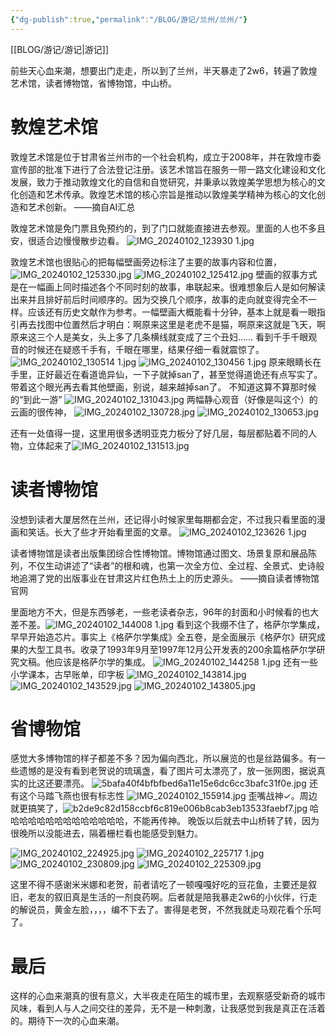 ```yaml
---
{"dg-publish":true,"permalink":"/BLOG/游记/兰州/兰州/"}
---
```


[[BLOG/游记/游记\|游记]]

前些天心血来潮，想要出门走走，所以到了兰州，半天暴走了2w6，转遍了敦煌艺术馆，读者博物馆，省博物馆，中山桥。
# 敦煌艺术馆

敦煌艺术馆是位于甘肃省兰州市的一个社会机构，成立于2008年，并在敦煌市委宣传部的批准下进行了合法登记注册。该艺术馆旨在服务一带一路文化建设和文化发展，致力于推动敦煌文化的自信和自觉研究，并秉承以敦煌美学思想为核心的文化创造和艺术传承。敦煌艺术馆的核心宗旨是推动以敦煌美学精神为核心的文化创造和艺术创新。
——摘自AI汇总

敦煌艺术馆是免门票且免预约的，到了门口就能直接进去参观。里面的人也不多且安，很适合边慢慢散步边看。
![IMG_20240102_123930 1.jpg](/img/user/BLOG/%E6%B8%B8%E8%AE%B0/%E5%85%B0%E5%B7%9E/IMG_20240102_123930%201.jpg)

敦煌艺术馆也很贴心的把每幅壁画旁边标注了主要的故事内容和位置，![IMG_20240102_125330.jpg](/img/user/BLOG/%E6%B8%B8%E8%AE%B0/%E5%85%B0%E5%B7%9E/IMG_20240102_125330.jpg)
![IMG_20240102_125412.jpg](/img/user/BLOG/%E6%B8%B8%E8%AE%B0/%E5%85%B0%E5%B7%9E/IMG_20240102_125412.jpg)
壁画的叙事方式是在一幅画上同时描述各个不同时刻的故事，串联起来。很难想象后人是如何解读出来并且排好前后时间顺序的。因为交换几个顺序，故事的走向就变得完全不一样。应该还有历史文献作为参考。一幅壁画大概能看十分钟，基本上就是看一眼指引再去找图中位置然后才明白：啊原来这里是老虎不是猫，啊原来这就是飞天，啊原来这三个人是美女，头上多了几条横线就变成了三个丑妇……
看到千手千眼观音的时候还在疑惑千手有，千眼在哪里，结果仔细一看就震惊了。
![IMG_20240102_130514 1.jpg](/img/user/BLOG/%E6%B8%B8%E8%AE%B0/%E5%85%B0%E5%B7%9E/IMG_20240102_130514%201.jpg)
![IMG_20240102_130456 1.jpg](/img/user/BLOG/%E6%B8%B8%E8%AE%B0/%E5%85%B0%E5%B7%9E/IMG_20240102_130456%201.jpg)
原来眼睛长在手里，正好最近在看道诡异仙，一下子就掉san了，甚至觉得道诡还有点写实了。带着这个眼光再去看其他壁画，别说，越来越掉san了。
不知道这算不算那时候的“到此一游”
![IMG_20240102_131043.jpg](/img/user/BLOG/%E6%B8%B8%E8%AE%B0/%E5%85%B0%E5%B7%9E/IMG_20240102_131043.jpg)
两幅静心观音（好像是叫这个）的云画的很传神，
![IMG_20240102_130728.jpg](/img/user/BLOG/%E6%B8%B8%E8%AE%B0/%E5%85%B0%E5%B7%9E/IMG_20240102_130728.jpg)
![IMG_20240102_130653.jpg](/img/user/BLOG/%E6%B8%B8%E8%AE%B0/%E5%85%B0%E5%B7%9E/IMG_20240102_130653.jpg)

还有一处值得一提，这里用很多透明亚克力板分了好几层，每层都贴着不同的人物，立体起来了![IMG_20240102_131513.jpg](/img/user/BLOG/%E6%B8%B8%E8%AE%B0/%E5%85%B0%E5%B7%9E/IMG_20240102_131513.jpg)

# 读者博物馆
没想到读者大厦居然在兰州，还记得小时候家里每期都会定，不过我只看里面的漫画和笑话。长大了些才开始看里面的文章。
![IMG_20240102_123626 1.jpg](/img/user/BLOG/%E6%B8%B8%E8%AE%B0/%E5%85%B0%E5%B7%9E/IMG_20240102_123626%201.jpg)

读者博物馆是读者出版集团综合性博物馆。博物馆通过图文、场景复原和展品陈列，不仅生动讲述了“读者”的根和魂，也第一次全方位、全过程、全景式、史诗般地追溯了党的出版事业在甘肃这片红色热土上的历史源头。
——摘自读者博物馆官网

里面地方不大，但是东西够老，一些老读者杂志，96年的封面和小时候看的也大差不差。![IMG_20240102_144008 1.jpg](/img/user/BLOG/%E6%B8%B8%E8%AE%B0/%E5%85%B0%E5%B7%9E/IMG_20240102_144008%201.jpg)
看到这个我绷不住了，格萨尔学集成，早早开始造芯片。事实上《格萨尔学集成》全五卷，是全面展示《格萨尔》研究成果的大型工具书。收录了1993年9月至1997年12月公开发表的200余篇格萨尔学研究文稿。他应该是格萨尔学的集成。
![IMG_20240102_144258 1.jpg](/img/user/BLOG/%E6%B8%B8%E8%AE%B0/%E5%85%B0%E5%B7%9E/IMG_20240102_144258%201.jpg)
还有一些小学课本，古早账单，印字板
![IMG_20240102_143814.jpg](/img/user/BLOG/%E6%B8%B8%E8%AE%B0/%E5%85%B0%E5%B7%9E/IMG_20240102_143814.jpg)
![IMG_20240102_143529.jpg](/img/user/BLOG/%E6%B8%B8%E8%AE%B0/%E5%85%B0%E5%B7%9E/IMG_20240102_143529.jpg)
![IMG_20240102_143805.jpg](/img/user/BLOG/%E6%B8%B8%E8%AE%B0/%E5%85%B0%E5%B7%9E/IMG_20240102_143805.jpg)
# 省博物馆
感觉大多博物馆的样子都差不多？因为偏向西北，所以展览的也是丝路偏多。有一些遗憾的是没有看到老贺说的琉璃盏，看了图片可太漂亮了，放一张网图，据说真实的比这还要漂亮。
![5bafa40f4bfbfbed6a11e15e6dc6cc3bafc31f0e.jpg](/img/user/BLOG/%E6%B8%B8%E8%AE%B0/%E5%85%B0%E5%B7%9E/5bafa40f4bfbfbed6a11e15e6dc6cc3bafc31f0e.jpg)
还有这个马踏飞燕也很有标志性
![IMG_20240102_155914.jpg](/img/user/BLOG/%E6%B8%B8%E8%AE%B0/%E5%85%B0%E5%B7%9E/IMG_20240102_155914.jpg)
歪嘴战神✓。周边就更搞笑了，![b2de9c82d158ccbf6c819e006b8cab3eb13533faebf7.jpg](/img/user/BLOG/%E6%B8%B8%E8%AE%B0/%E5%85%B0%E5%B7%9E/b2de9c82d158ccbf6c819e006b8cab3eb13533faebf7.jpg)
哈哈哈哈哈哈哈哈哈哈哈哈哈哈，不能再传神。
晚饭以后就去中山桥转了转，因为很晚所以没能进去，隔着栅栏看也能感受到魅力。

![IMG_20240102_224925.jpg](/img/user/BLOG/%E6%B8%B8%E8%AE%B0/%E5%85%B0%E5%B7%9E/IMG_20240102_224925.jpg)
![IMG_20240102_225717 1.jpg](/img/user/BLOG/%E6%B8%B8%E8%AE%B0/%E5%85%B0%E5%B7%9E/IMG_20240102_225717%201.jpg)
![IMG_20240102_230809.jpg](/img/user/BLOG/%E6%B8%B8%E8%AE%B0/%E5%85%B0%E5%B7%9E/IMG_20240102_230809.jpg)
![IMG_20240102_225309.jpg](/img/user/BLOG/%E6%B8%B8%E8%AE%B0/%E5%85%B0%E5%B7%9E/IMG_20240102_225309.jpg)

这里不得不感谢米米娜和老贺，前者请吃了一顿嘎嘎好吃的豆花鱼，主要还是叙旧，老友的叙旧真是生活的一剂良药啊。后者就是陪我暴走2w6的小伙伴，行走的解说员，黄金左脸，，，，编不下去了。害得是老贺，不然我就走马观花看个乐呵了。

# 最后
这样的心血来潮真的很有意义，大半夜走在陌生的城市里，去观察感受新奇的城市风味，看到人与人之间交往的差异，无不是一种刺激，让我感觉到我是真正在活着的。期待下一次的心血来潮。